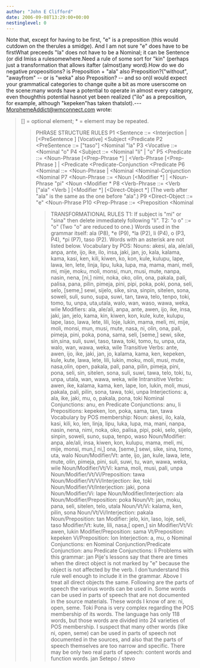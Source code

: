 ```yaml
---
author: "John E Clifford"
date: 2006-09-08T13:29:00+00:00
nestinglevel: 0
---
```

Note that, except for having to be first, "e" is a preposition (this would cutdown on the therules a smidge). And I am not sure "e" does have to be firstWhat preceeds "la" does not have to be a Nominal; it can be Sentence (or did Imiss a rulesomewhere.Need a rule of some sort for "kin" (perhaps just a transformation that allows itafter (almost)any word).How do we do negative propeositions? is Preposition + "ala" also Preposition?("without", "awayfrom" --
 or is "weka" also Preposition? --
 and so on)I would expect your grammatical categories to change quite a bit as more userscome on the scene:many words have a potential to operate in almost every category, even thoughthis potential hasnot yet been realized ("ilo" as a preposition, for example, although "kepeken"has taken thatslot).---
 [MorphemeAddict@wmconnect.com](mailto://MorphemeAddict@wmconnect.com) wrote:

> \[\] = optional element; \* = element may be repeated.
>> PHRASE STRUCTURE RULES
> P1 <Sentence
> ::= <Interjection
>> | \[<PreSentence
>\] \[Vocative\] <Subject
> <Predicate
>> P2 <PreSentence
> ::= \["taso"\] <Nominal
> "la"
> P3 <Vocative
> ::= <Nominal
> "o"
> P4 <Subject
> ::= <Nominal
> "li"
> | "o"
> P5 <Predicate
> ::= <Noun-Phrase
> \[<Prep-Phrase
>\*\]
> | <Verb-Phrase
> \[<Prep-Phrase
>\]
> | <Predicate
> <Predicate-Conjunction
> <Predicate
>> P6 <Nominal
> ::= <Noun-Phrase
>> | <Nominal
> <Nominal-Conjunction
> <Nominal
>> P7 <Noun-Phrase
> ::= <Noun
> \[<Modifier
>\*\]
> | <Noun-Phrase
> "pi" <Noun
> <Modifier
>\*
> P8 <Verb-Phrase
> ::= <Verb
> \["ala" <Verb
>\] \[<Modifier
>\*\] \[<Direct-Object
>\*\]
> (The verb after "ala" is the same as the one before "ala".)
> P9 <Direct-Object
> ::= "e" <Noun-Phrase
>> P10 <Prep-Phrase
> ::= <Preposition
> <Nominal
>>> TRANSFORMATIONAL RULES
> T1: If subject is "mi" or "sina" then delete immediately following "li".
> T2: "o o" ::= "o" (Two "o" are reduced to one.)
>> Words used in the grammar itself: ala (P8), \*e (P9), \*la (P2), li (P4), o
> (P3, P4), \*pi (P7), taso (P2). Words with an asterisk are not listed below.
>> Vocabulary by POS:
> Nouns: akesi, ala, ale/ali, anpa, ante, ijo, ike, ilo, insa, jaki, jan, jo,
> kala, kalama, kama, kasi, ken, kili, kiwen, ko, kon, kule, kulupu, lape, lawa,
> len, lete, linja, lipu, luka, lupa, ma, mama, mani, meli, mi, mije, moku,
> moli, monsi, mun, musi, mute, nanpa, nasin, nena, \[ni,\] nimi, noka, oko, olin,
> ona, pakala, pali, palisa, pana, pilin, pimeja, pini, pipi, poka, poki, pona,
> seli, selo, \[seme,\] sewi, sijelo, sike, sina, sinpin, sitelen, sona, soweli,
> suli, suno, supa, suwi, tan, tawa, telo, tenpo, toki, tomo, tu, unpa, uta,utala,
> walo, wan, waso, wawa, weka, wile
>> Modifiers: ala, ale/ali, anpa, ante, awen, ijo, ike, insa, jaki, jan, jelo,
> kama, kin, kiwen, kon, kule, kute, kulupu, lape, laso, lawa, lete, lili, loje,
> lukin, mama, meli, mi, mije, moli, monsi, mun, musi, mute, nasa, ni, olin,
> ona, pali, pimeja, pini, poka, pona, sama, seli, \[seme,\] sewi, sike, sin,sina,
> suli, suwi, taso, tawa, toki, tomo, tu, unpa, uta, walo, wan, wawa, weka, wile
>> Transitive Verbs: ante, awen, ijo, ike, jaki, jan, jo, kalama, kama, ken,
> kepeken, kule, kute, lawa, lete, lili, lukin, moku, moli, musi, mute, nasa,olin,
> open, pakala, pali, pana, pilin, pimeja, pini, pona, seli, sin, sitelen,
> sona, suli, suwi, tawa, telo, toki, tu, unpa, utala, wan, wawa, weka, wile
>> Intransitive Verbs: awen, ike, kalama, kama, ken, lape, lon, lukin, moli,
> musi, pakala, pali, pilin, sona, tawa, toki, unpa
>> Interjections: a, ala, ike, jaki, mu, o, pakala, pona, toki
>> Nominal Conjunctions: anu, en
>> Predicate Conjunctions: anu, li
>> Prepositions: kepeken, lon, poka, sama, tan, tawa
>> Vocabulary by POS membership:
> Noun: akesi, ilo, kala, kasi, kili, ko, len, linja, lipu, luka, lupa, ma,
> mani, nanpa, nasin, nena, nimi, noka, oko, palisa, pipi, poki, selo, sijelo,
> sinpin, soweli, suno, supa, tenpo, waso
> Noun/Modifier: anpa, ale/ali, insa, kiwen, kon, kulupu, mama, meli, mi, mije,
> monsi, mun,\[ ni,\] ona, \[seme,\] sewi, sike, sina, tomo, uta, walo
> Noun/Modifier/Vt: ante, ijo, jan, kule, lawa, lete, mute, olin, pimeja, pini,
> suli, suwi, tu, wan, wawa, weka, wile
> Noun/Modifier/Vt/Vi: kama, moli, musi, pali, unpa
> Noun/Modifier/Vt/Vi/Preposition: tawa
> Noun/Modifier/Vt/Vi/Interjection: ike, toki
> Noun/Modifier/Vt/Interjection: jaki, pona
> Noun/Modifier/Vi: lape
> Noun/Modifier/Interjection: ala
> Noun/Modifier/Preposition: poka
> Noun/Vt: jan, moku, pana, seli, sitelen, telo, utala
> Noun/Vt/Vi: kalama, ken, pilin, sona
> Noun/Vt/Vi/Interjection: pakala
> Noun/Preposition: tan
> Modifier: jelo, kin, laso, loje, seli, taso
> Modifier/Vt: kute, lili, nasa,\[ open,\] sin
> Modifier/Vt/Vi: awen, lukin
> Modifier/Preposition: sama
> Vt/Preposition: kepeken
> Vi/Preposition: lon
> Interjection: a, mu, o
> Nominal Conjunctions: en
> Nominal Conjunction/Predicate Conjunction: anu
> Predicate Conjunctions: li
>> Problems with this grammar:
> jan Pije's lessons say that there are times when the direct object is not
> marked by "e" because the object is not affected by the verb. I don'tunderstand
> this rule well enough to include it in the grammar. Above I treat all direct
> objects the same.
>> Following are the parts of speech the various words can be used in. Some
> words can be used in parts of speech that are not documented in the source
> materials. These words I know of are: ni, open, seme.
>> Toki Pona is very complex regarding the POS membership of its words. The
> language has only 118 words, but those words are divided into 24 varieties of
> POS membership.
>> I suspect that many other words (like ni, open, seme) can be used in parts of
> speech not documented in the sources, and also that the parts of speech
> themselves are too narrow and specific. There may be only two real parts of
> speech: content words and function words.
>> jan Setepo / stevo
>>>